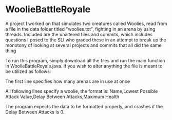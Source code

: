 # WoolieBattleRoyale
A project I worked on that simulates two creatures called Woolies, read from a file in the data folder titled "woolies.txt", fighting in an arena by using threads. Included are the unaltered files and commits, which includes questions I posed to the SLI who graded these in an attempt to break up the monotony of looking at several projects and commits that all did the same thing

To run this program, simply download all the files and run the main function in WoolieBattleRoyale.java. If you wish to alter anything the file is meant to be utilized as follows:

The first line specifies how many arenas are in use at once

All following lines specify a woolie, the format is: Name,Lowest Possible Attack Value,Delay Between Attacks,Maximum Health

The program expects the data to be formatted properly, and crashes if the Delay Between Attacks is 0.
